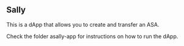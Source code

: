 
## Sally
This is a dApp that allows you to create and transfer an ASA.

Check the folder asally-app for instructions on how to run the dApp.


